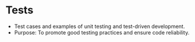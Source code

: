 # Tests

- Test cases and examples of unit testing and test-driven development.
- Purpose: To promote good testing practices and ensure code reliability.
